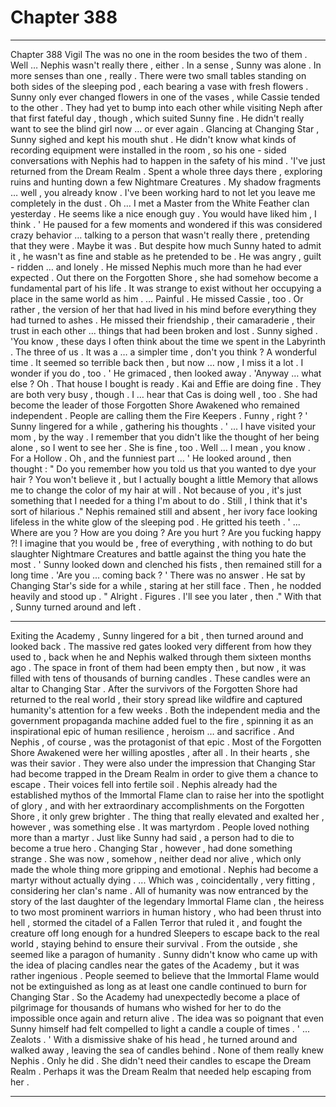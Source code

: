 
# Chapter 388


---

Chapter 388 Vigil
The was no one in the room besides the two of them . Well … Nephis wasn't really there , either . In a sense , Sunny was alone .
In more senses than one , really .
There were two small tables standing on both sides of the sleeping pod , each bearing a vase with fresh flowers . Sunny only ever changed flowers in one of the vases , while Cassie tended to the other . They had yet to bump into each other while visiting Neph after that first fateful day , though , which suited Sunny fine .
He didn't really want to see the blind girl now … or ever again .
Glancing at Changing Star , Sunny sighed and kept his mouth shut . He didn't know what kinds of recording equipment were installed in the room , so his one - sided conversations with Nephis had to happen in the safety of his mind .
'I've just returned from the Dream Realm . Spent a whole three days there , exploring ruins and hunting down a few Nightmare Creatures . My shadow fragments … well , you already know . I've been working hard to not let you leave me completely in the dust . Oh … I met a Master from the White Feather clan yesterday . He seems like a nice enough guy . You would have liked him , I think . '
He paused for a few moments and wondered if this was considered crazy behavior … talking to a person that wasn't really there , pretending that they were . Maybe it was . But despite how much Sunny hated to admit it , he wasn't as fine and stable as he pretended to be .
He was angry , guilt - ridden … and lonely . He missed Nephis much more than he had ever expected . Out there on the Forgotten Shore , she had somehow become a fundamental part of his life . It was strange to exist without her occupying a place in the same world as him .
… Painful .
He missed Cassie , too . Or rather , the version of her that had lived in his mind before everything they had turned to ashes . He missed their friendship , their camaraderie , their trust in each other ... things that had been broken and lost .
Sunny sighed .
'You know , these days I often think about the time we spent in the Labyrinth . The three of us . It was a … a simpler time , don't you think ? A wonderful time . It seemed so terrible back then , but now … now , I miss it a lot . I wonder if you do , too . '
He grimaced , then looked away .
'Anyway … what else ? Oh . That house I bought is ready . Kai and Effie are doing fine . They are both very busy , though . I … hear that Cas is doing well , too . She had become the leader of those Forgotten Shore Awakened who remained independent . People are calling them the Fire Keepers . Funny , right ? '
Sunny lingered for a while , gathering his thoughts .
' ... I have visited your mom , by the way . I remember that you didn't like the thought of her being alone , so I went to see her . She is fine , too . Well … I mean , you know . For a Hollow . Oh , and the funniest part … '
He looked around , then thought :
" Do you remember how you told us that you wanted to dye your hair ? You won't believe it , but I actually bought a little Memory that allows me to change the color of my hair at will . Not because of you , it's just something that I needed for a thing I'm about to do . Still , I think that it's sort of hilarious ."
Nephis remained still and absent , her ivory face looking lifeless in the white glow of the sleeping pod . He gritted his teeth .
' ... Where are you ? How are you doing ? Are you hurt ? Are you fucking happy ?! I imagine that you would be , free of everything , with nothing to do but slaughter Nightmare Creatures and battle against the thing you hate the most . '
Sunny looked down and clenched his fists , then remained still for a long time .
'Are you ... coming back ? '
There was no answer .
He sat by Changing Star's side for a while , staring at her still face . Then , he nodded heavily and stood up .
" Alright . Figures . I'll see you later , then ."
With that , Sunny turned around and left .
***
Exiting the Academy , Sunny lingered for a bit , then turned around and looked back .
The massive red gates looked very different from how they used to , back when he and Nephis walked through them sixteen months ago . The space in front of them had been empty then , but now , it was filled with tens of thousands of burning candles .
These candles were an altar to Changing Star .
After the survivors of the Forgotten Shore had returned to the real world , their story spread like wildfire and captured humanity's attention for a few weeks . Both the independent media and the government propaganda machine added fuel to the fire , spinning it as an inspirational epic of human resilience , heroism … and sacrifice .
And Nephis , of course , was the protagonist of that epic .
Most of the Forgotten Shore Awakened were her willing apostles , after all . In their hearts , she was their savior . They were also under the impression that Changing Star had become trapped in the Dream Realm in order to give them a chance to escape .
Their voices fell into fertile soil . Nephis already had the established mythos of the Immortal Flame clan to raise her into the spotlight of glory , and with her extraordinary accomplishments on the Forgotten Shore , it only grew brighter . The thing that really elevated and exalted her , however , was something else . It was martyrdom .
People loved nothing more than a martyr .
Just like Sunny had said , a person had to die to become a true hero . Changing Star , however , had done something strange . She was now , somehow , neither dead nor alive , which only made the whole thing more gripping and emotional .
Nephis had become a martyr without actually dying .
... Which was , coincidentally , very fitting , considering her clan's name .
All of humanity was now entranced by the story of the last daughter of the legendary Immortal Flame clan , the heiress to two most prominent warriors in human history , who had been thrust into hell , stormed the citadel of a Fallen Terror that ruled it , and fought the creature off long enough for a hundred Sleepers to escape back to the real world , staying behind to ensure their survival .
From the outside , she seemed like a paragon of humanity .
Sunny didn't know who came up with the idea of placing candles near the gates of the Academy , but it was rather ingenious . People seemed to believe that the Immortal Flame would not be extinguished as long as at least one candle continued to burn for Changing Star . So the Academy had unexpectedly become a place of pilgrimage for thousands of humans who wished for her to do the impossible once again and return alive .
The idea was so poignant that even Sunny himself had felt compelled to light a candle a couple of times .
' ... Zealots . '
With a dismissive shake of his head , he turned around and walked away , leaving the sea of candles behind .
None of them really knew Nephis . Only he did .
She didn't need their candles to escape the Dream Realm .
Perhaps it was the Dream Realm that needed help escaping from her .

---

